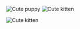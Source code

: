 ![Cute puppy](https://place-puppy.com/600x400)
![Cute kitten](https://placekitten.com/600/400)


![Cute kitten](https://placekitten.com/400/600)
